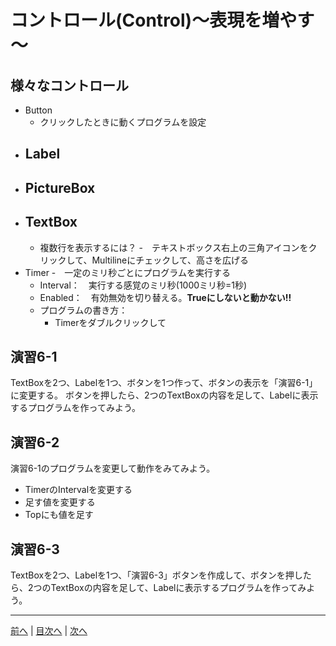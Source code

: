 # コントロール(Control)～表現を増やす～

## 様々なコントロール
- Button
  - クリックしたときに動くプログラムを設定
- Label
  -
- PictureBox
  - 
- TextBox
  -
  - 複数行を表示するには？
    -　テキストボックス右上の三角アイコンをクリックして、Multilineにチェックして、高さを広げる
- Timer
  -　一定のミリ秒ごとにプログラムを実行する
  - Interval：　実行する感覚のミリ秒(1000ミリ秒=1秒)
  - Enabled：　有効無効を切り替える。**Trueにしないと動かない!!**
  - プログラムの書き方：
    - Timerをダブルクリックして

## 演習6-1
TextBoxを2つ、Labelを1つ、ボタンを1つ作って、ボタンの表示を「演習6-1」に変更する。 ボタンを押したら、2つのTextBoxの内容を足して、Labelに表示するプログラムを作ってみよう。

## 演習6-2
演習6-1のプログラムを変更して動作をみてみよう。

- TimerのIntervalを変更する
- 足す値を変更する
- Topにも値を足す

## 演習6-3
TextBoxを2つ、Labelを1つ、「演習6-3」ボタンを作成して、ボタンを押したら、2つのTextBoxの内容を足して、Labelに表示するプログラムを作ってみよう。

---

[前へ](05.md) | [目次へ](README.md#%E7%9B%AE%E6%AC%A1) | [次へ](07.md)
